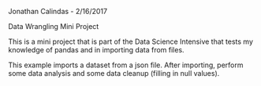 Jonathan Calindas - 2/16/2017

Data Wrangling Mini Project

This is a mini project that is part of the Data Science Intensive that tests my knowledge of pandas and in importing data from files.

This example imports a dataset from a json file.  After importing, perform some data analysis and some data cleanup (filling in null values).

